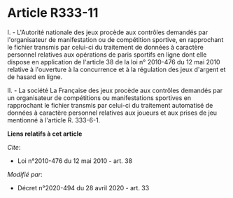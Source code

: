 # Article R333-11

I. - L'Autorité nationale des jeux procède aux contrôles demandés par l'organisateur de manifestation ou de compétition
sportive, en rapprochant le fichier transmis par celui-ci du traitement de données à caractère personnel relatives aux
opérations de paris sportifs en ligne dont elle dispose en application de l'article 38 de la loi n° 2010-476 du 12 mai 2010
relative à l'ouverture à la concurrence et à la régulation des jeux d'argent et de hasard en ligne.

II. - La société La Française des jeux procède aux contrôles demandés par un organisateur de compétitions ou manifestations
sportives en rapprochant le fichier transmis par celui-ci du traitement automatisé de données à caractère personnel relatives
aux joueurs et aux prises de jeu mentionné à l'article R. 333-6-1.

**Liens relatifs à cet article**

_Cite_:

  - Loi n°2010-476 du 12 mai 2010 - art. 38

_Modifié par_:

  - Décret n°2020-494 du 28 avril 2020 - art. 33
